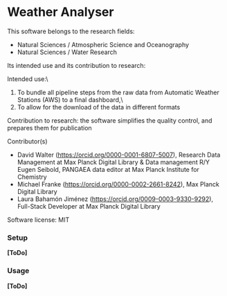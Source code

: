 # Weather Analyser

This software belongs to the research fields:

-   Natural Sciences / Atmospheric Science and Oceanography
-   Natural Sciences / Water Research

Its intended use and its contribution to research:

Intended use:\
1. To bundle all pipeline steps from the raw data from Automatic Weather
Stations (AWS) to a final dashboard,\
2. To allow for the download of the data in different formats

Contribution to research: the software simplifies the quality control,
and prepares them for publication

Contributor(s)

-   David Walter (https://orcid.org/0000-0001-6807-5007), Research Data
    Management at Max Planck Digital Library & Data management R/Y Eugen
    Seibold, PANGAEA data editor at Max Planck Institute for Chemistry
-   Michael Franke (https://orcid.org/0000-0002-2661-8242), Max Planck
    Digital Library
-   Laura Bahamón Jiménez (https://orcid.org/0009-0003-9330-9292),
    Full-Stack Developer at Max Planck Digital Library

Software license: MIT

### Setup

**\[ToDo\]**

### Usage

**\[ToDo\]**
